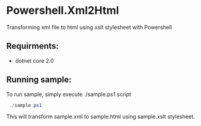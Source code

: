 # Powershell.Xml2Html
Transforming xml file to html using xslt stylesheet with Powershell
## Requirments:
- dotnet core 2.0
## Running sample:
To run sample, simply execute ./sample.ps1 script
```powershell
 ./sample.ps1
```
This will transform sample.xml to sample.html using sample.xslt stylesheet.
